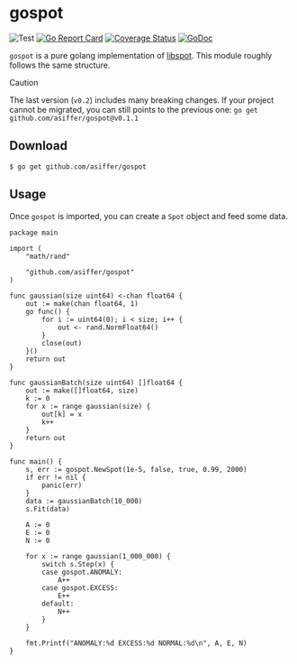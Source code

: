 # gospot

![Test](https://github.com/asiffer/gospot/workflows/Test/badge.svg)
[![Go Report Card](https://goreportcard.com/badge/github.com/asiffer/gospot)](https://goreportcard.com/report/github.com/asiffer/gospot)
[![Coverage Status](https://codecov.io/github/asiffer/gospot/coverage.svg?branch=master)](https://codecov.io/github/asiffer/gospot?branch=master)
[![GoDoc](https://godoc.org/github.com/asiffer/gospot?status.svg)](https://godoc.org/github.com/asiffer/gospot)

`gospot` is a pure golang implementation of [libspot](https://asiffer.github.io/libspot/).
This module roughly follows the same structure.

> [!CAUTION]
> The last version (`v0.2`) includes many breaking changes. If your project cannot be migrated, you can still points to the previous one: `go get github.com/asiffer/gospot@v0.1.1`

## Download

```shell
$ go get github.com/asiffer/gospot
```

## Usage

Once `gospot` is imported, you can create a `Spot` object and feed some data.

```golang
package main

import (
	"math/rand"

	"github.com/asiffer/gospot"
)

func gaussian(size uint64) <-chan float64 {
	out := make(chan float64, 1)
	go func() {
		for i := uint64(0); i < size; i++ {
			out <- rand.NormFloat64()
		}
		close(out)
	}()
	return out
}

func gaussianBatch(size uint64) []float64 {
	out := make([]float64, size)
	k := 0
	for x := range gaussian(size) {
		out[k] = x
		k++
	}
	return out
}

func main() {
	s, err := gospot.NewSpot(1e-5, false, true, 0.99, 2000)
	if err != nil {
		panic(err)
	}
	data := gaussianBatch(10_000)
	s.Fit(data)

	A := 0
	E := 0
	N := 0

	for x := range gaussian(1_000_000) {
		switch s.Step(x) {
		case gospot.ANOMALY:
			A++
		case gospot.EXCESS:
			E++
		default:
			N++
		}
	}

	fmt.Printf("ANOMALY:%d EXCESS:%d NORMAL:%d\n", A, E, N)
}
```

